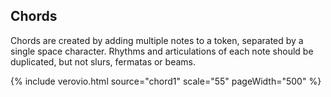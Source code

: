 ## Chords ##

Chords are created by adding multiple notes to a token, separated by
a single space character.  Rhythms and articulations of each note should
be duplicated, but not slurs, fermatas or beams.

{% include verovio.html
	source="chord1"
	scale="55"
	pageWidth="500"
%}
<script type="application/x-humdrum" id="chord1">
**kern
*clefG2
4c 4e 4g
4e' 4g' 4cc'
4g^ 4cc^ 4ee^
1c 1e 1g 1cc;
*-
</script>

